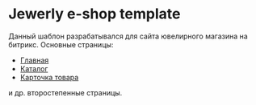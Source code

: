 # Jewerly e-shop template

Данный шаблон разрабатывался для сайта ювелирного магазина на битрикс.
Основные страницы:
- <a href="http://mitra.blogo-daru.ru/" target="_blank">Главная</a>
- <a href="http://mitra.blogo-daru.ru/goods.php" target="_blank">Каталог</a>
- <a href="http://mitra.blogo-daru.ru/good.php" target="_blank">Карточка товара</a>

и др. второстепенные страницы.
